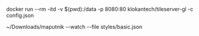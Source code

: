 docker run --rm -itd -v $(pwd):/data -p 8080:80 klokantech/tileserver-gl -c config.json

~/Downloads/maputnik --watch --file styles/basic.json
